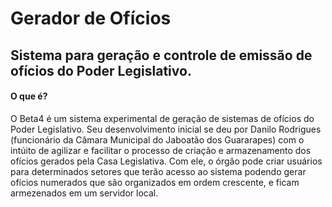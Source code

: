 <h1>Gerador de Ofícios</h1>
<h2>Sistema para geração e controle de emissão de ofícios do Poder Legislativo.</h2>


<h4>O que é?</h4>
<p>O Beta4 é um sistema experimental de geração de sistemas de ofícios do Poder Legislativo. Seu desenvolvimento inicial se deu por Danilo Rodrigues (funcionário da Câmara Municipal do Jaboatão dos Guararapes) com o intúito de agilizar e facilitar o processo de criação e armazenamento dos ofícios gerados pela Casa Legislativa. Com ele, o órgão pode criar usuários para determinados setores que terão acesso ao sistema podendo gerar ofícios numerados que são organizados em ordem crescente, e ficam armezenados em um servidor local.</p>